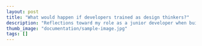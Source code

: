 ```yaml
---
layout: post
title: "What would happen if developers trained as design thinkers?"
description: "Reflections toward my role as a junior developer when building a product"
thumb_image: "documentation/sample-image.jpg"
tags: []
---
```


